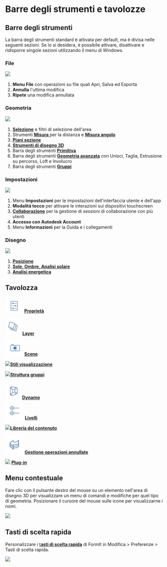 # Barre degli strumenti e tavolozze

## Barre degli strumenti

La barra degli strumenti standard è attivata per default, ma è divisa nelle seguenti sezioni. Se lo si desidera, è possibile attivare, disattivare e ridisporre singole sezioni utilizzando il menu di Windows.

### File

![](../.gitbook/assets/file\_icons.png)

1. **Menu File** con operazioni su file quali Apri, Salva ed Esporta
2. **Annulla** l'ultima modifica
3. **Ripete** una modifica annullata

### Geometria

![](<../.gitbook/assets/geometry\_icons (1).png>)

1. [**Selezione**](https://windows.help.formit.autodesk.com/v/italian/tool-library/select-edge-face-or-object) e filtri di selezione dell'area
2. Strumenti [**Misura** ](../tool-library/measure-tool.md)per la distanza e [**Misura angolo**](../tool-library/measure-angle-tool.md)
3. [**Piani sezione**](../tool-library/section-planes.md)
4. [**Strumenti di disegno 3D**](../formit-primer/part-i/3d-sketching.md)
5. Barra degli strumenti [**Primitiva**](../tool-library/place-primitive-object.md)
6. Barra degli strumenti [**Geometria avanzata**](tool-bars.md) con Unisci, Taglia, Estrusione su percorso, Loft e Involucro
7. Barra degli strumenti [**Gruppi**](../tool-library/groups.md)

### Impostazioni

![](../.gitbook/assets/settings\_icons.png)

1. Menu **Impostazioni** per le impostazioni dell'interfaccia utente e dell'app
2. **Modalità tocco** per attivare le interazioni sui dispositivi touchscreen
3. [**Collaborazione**](../tool-library/collaboration.md) per la gestione di sessioni di collaborazione con più utenti
4. **Accesso con Autodesk Account**
5. Menu **Informazioni** per la Guida e i collegamenti

### Disegno

![](../.gitbook/assets/design\_icons.png)

1. [**Posizione** ](../tool-library/setting-location.md)
2. [**Sole, Ombre, Analisi solare**](../tool-library/solar-analysis.md)
3. [**Analisi energetica**](../tool-library/energy-analysis.md)

## Tavolozza

![](<../.gitbook/assets/properties (1).png>) [**Proprietà**](https://windows.help.formit.autodesk.com/v/italian/tool-library/properties)

![](../.gitbook/assets/layers.png)[**Layer**](../tool-library/layers.md)

![](../.gitbook/assets/scenes.png)[**Scene**](../tool-library/scenes.md)

![](../.gitbook/assets/visual\_styles.png)[**Stili visualizzazione**](../tool-library/visual-styles.md)

![](../.gitbook/assets/branch\_tree.png)[**Struttura gruppi**](../tool-library/groups-tree.md)

![](../.gitbook/assets/dynamo.png)[**Dynamo**](../tool-library/dynamo.md)

![](../.gitbook/assets/levels.png) [**Livelli**](../tool-library/levels-and-area.md)

![](../.gitbook/assets/content\_library.png)[**Libreria del contenuto**](../tool-library/content-library.md)

![](../.gitbook/assets/undo.png) [**Gestione operazioni annullate**](https://github.com/FormIt3D/autodesk-formit-360-windows-help/tree/c377e7b8a3b8e43e684321d0b7de867608d317a3/tool-library/undo-manager.md)

![](../.gitbook/assets/plugin\_img.png) [**Plug-in**](https://windows.help.formit.autodesk.com/v/italian/tool-library/plug-ins)

## Menu contestuale

Fare clic con il pulsante destro del mouse su un elemento nell'area di disegno 3D per visualizzare un menu di comandi e modifiche per quel tipo di geometria. Posizionare il cursore del mouse sulle icone per visualizzarne i nomi.

![](../.gitbook/assets/wheel\_img.png)

## Tasti di scelta rapida

Personalizzare i [t**asti di scelta rapida**](../appendix/keyboard-shortcuts.md) di FormIt in Modifica > Preferenze > Tasti di scelta rapida.

![](<../.gitbook/assets/shortcuts\_img (1).png>)

